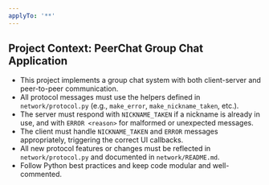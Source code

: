 ```yaml
---
applyTo: '**'
---
```

Project Context: PeerChat Group Chat Application
---

- This project implements a group chat system with both client-server and peer-to-peer communication.
- All protocol messages must use the helpers defined in `network/protocol.py` (e.g., `make_error`, `make_nickname_taken`, etc.).
- The server must respond with `NICKNAME_TAKEN` if a nickname is already in use, and with `ERROR <reason>` for malformed or unexpected messages.
- The client must handle `NICKNAME_TAKEN` and `ERROR` messages appropriately, triggering the correct UI callbacks.
- All new protocol features or changes must be reflected in `network/protocol.py` and documented in `network/README.md`.
- Follow Python best practices and keep code modular and well-commented.